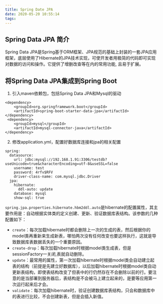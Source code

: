 ```yaml
---
title: Spring Date JPA
date: 2020-05-20 10:55:14
tags:
---
```


## Spring Data JPA 简介
Spring Data JPA是Spring基于ORM框架、JPA规范的基础上封装的一套JPA应用框架，底层使用了Hibernate的JPA技术实现，可使开发者用极简的代码即可实现对数据的访问和操作。它提供了增删改查等在内的常用功能, 且易于扩展。

## 将Spring Data JPA集成到Spring Boot
1. 引入maven依赖包，包括Spring Data JPA和Mysql的驱动
```shell script
<dependency>
    <groupId>org.springframework.boot</groupId>
    <artifactId>spring-boot-starter-data-jpa</artifactId>
</dependency>
 <dependency>
    <groupId>mysql</groupId>
    <artifactId>mysql-connector-java</artifactId>
</dependency>
```
2. 修改application.yml，配置好数据库连接和jpa的相关配置
```shell script
spring:
  datasource:
    url: jdbc:mysql://192.168.1.91:3306/testdb?useUnicode=true&characterEncoding=utf-8&useSSL=false
    username: test
    password: 4rfv$RFV
    driver-class-name: com.mysql.jdbc.Driver
  jpa:
    hibernate:
      ddl-auto: update
    database: mysql
    show-sql: true
```
 `spring.jpa.properties.hibernate.hbm2ddl.auto`是hibernate的配置属性，其主要作用是：自动根据实体类的定义创建、更新、验证数据库表结构。该参数的几种配置如下：
 - `create`：每次加载hibernate时都会删除上一次的生成的表，然后根据你的model类再重新来生成新表，哪怕两次没有任何改变也要这样执行，这就是导致数据库表数据丢失的一个重要原因。
 - `create-drop`：每次加载hibernate时根据model类生成表，但是sessionFactory一关闭,表就自动删除。
 - `update`：最常用的属性，第一次加载hibernate时根据model类会自动建立起表的结构（前提是先建立好数据库），以后加载hibernate时根据model类自动更新表结构，即使表结构改变了但表中的行仍然存在不会删除以前的行。要注意的是当部署到服务器后，表结构是不会被马上建立起来的，是要等应用第一次运行起来后才会。
 - `validate`：每次加载hibernate时，验证创建数据库表结构，只会和数据库中的表进行比较，不会创建新表，但是会插入新值。
